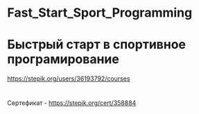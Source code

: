 # Fast_Start_Sport_Programming
# Быстрый старт в спортивное програмирование
https://stepik.org/users/36193792/courses
#
Сертефикат - https://stepik.org/cert/358884
